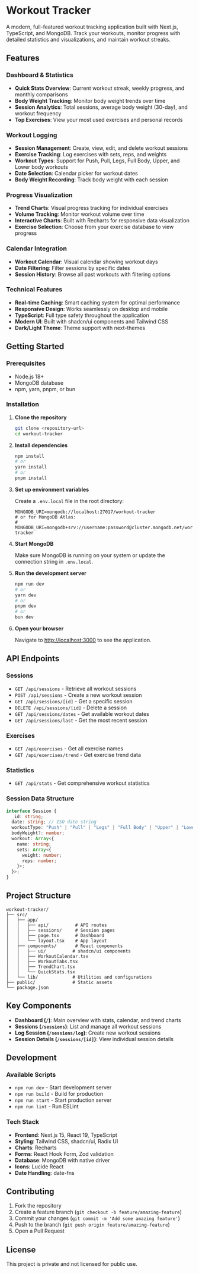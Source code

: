 # Workout Tracker

A modern, full-featured workout tracking application built with Next.js, TypeScript, and MongoDB. Track your workouts, monitor progress with detailed statistics and visualizations, and maintain workout streaks.

## Features

### **Dashboard & Statistics**

- **Quick Stats Overview**: Current workout streak, weekly progress, and monthly comparisons
- **Body Weight Tracking**: Monitor body weight trends over time
- **Session Analytics**: Total sessions, average body weight (30-day), and workout frequency
- **Top Exercises**: View your most used exercises and personal records

### **Workout Logging**

- **Session Management**: Create, view, edit, and delete workout sessions
- **Exercise Tracking**: Log exercises with sets, reps, and weights
- **Workout Types**: Support for Push, Pull, Legs, Full Body, Upper, and Lower body workouts
- **Date Selection**: Calendar picker for workout dates
- **Body Weight Recording**: Track body weight with each session

### **Progress Visualization**

- **Trend Charts**: Visual progress tracking for individual exercises
- **Volume Tracking**: Monitor workout volume over time
- **Interactive Charts**: Built with Recharts for responsive data visualization
- **Exercise Selection**: Choose from your exercise database to view progress

### **Calendar Integration**

- **Workout Calendar**: Visual calendar showing workout days
- **Date Filtering**: Filter sessions by specific dates
- **Session History**: Browse all past workouts with filtering options

### **Technical Features**

- **Real-time Caching**: Smart caching system for optimal performance
- **Responsive Design**: Works seamlessly on desktop and mobile
- **TypeScript**: Full type safety throughout the application
- **Modern UI**: Built with shadcn/ui components and Tailwind CSS
- **Dark/Light Theme**: Theme support with next-themes

## Getting Started

### Prerequisites

- Node.js 18+
- MongoDB database
- npm, yarn, pnpm, or bun

### Installation

1. **Clone the repository**

   ```bash
   git clone <repository-url>
   cd workout-tracker
   ```

2. **Install dependencies**

   ```bash
   npm install
   # or
   yarn install
   # or
   pnpm install
   ```

3. **Set up environment variables**

   Create a `.env.local` file in the root directory:

   ```env
   MONGODB_URI=mongodb://localhost:27017/workout-tracker
   # or for MongoDB Atlas:
   # MONGODB_URI=mongodb+srv://username:password@cluster.mongodb.net/workout-tracker
   ```

4. **Start MongoDB**

   Make sure MongoDB is running on your system or update the connection string in `.env.local`.

5. **Run the development server**

   ```bash
   npm run dev
   # or
   yarn dev
   # or
   pnpm dev
   # or
   bun dev
   ```

6. **Open your browser**

   Navigate to [http://localhost:3000](http://localhost:3000) to see the application.

## API Endpoints

### Sessions

- `GET /api/sessions` - Retrieve all workout sessions
- `POST /api/sessions` - Create a new workout session
- `GET /api/sessions/[id]` - Get a specific session
- `DELETE /api/sessions/[id]` - Delete a session
- `GET /api/sessions/dates` - Get available workout dates
- `GET /api/sessions/last` - Get the most recent session

### Exercises

- `GET /api/exercises` - Get all exercise names
- `GET /api/exercises/trend` - Get exercise trend data

### Statistics

- `GET /api/stats` - Get comprehensive workout statistics

### Session Data Structure

```typescript
interface Session {
  _id: string;
  date: string; // ISO date string
  workoutType: "Push" | "Pull" | "Legs" | "Full Body" | "Upper" | "Lower";
  bodyWeight?: number;
  workout: Array<{
    name: string;
    sets: Array<{
      weight: number;
      reps: number;
    }>;
  }>;
}
```

## Project Structure

```
workout-tracker/
├── src/
│   ├── app/
│   │   ├── api/          # API routes
│   │   ├── sessions/     # Session pages
│   │   ├── page.tsx      # Dashboard
│   │   └── layout.tsx    # App layout
│   ├── components/       # React components
│   │   ├── ui/          # shadcn/ui components
│   │   ├── WorkoutCalendar.tsx
│   │   ├── WorkoutTabs.tsx
│   │   ├── TrendChart.tsx
│   │   └── QuickStats.tsx
│   └── lib/             # Utilities and configurations
├── public/              # Static assets
└── package.json
```

## Key Components

- **Dashboard (`/`)**: Main overview with stats, calendar, and trend charts
- **Sessions (`/sessions`)**: List and manage all workout sessions
- **Log Session (`/sessions/log`)**: Create new workout sessions
- **Session Details (`/sessions/[id]`)**: View individual session details

## Development

### Available Scripts

- `npm run dev` - Start development server
- `npm run build` - Build for production
- `npm run start` - Start production server
- `npm run lint` - Run ESLint

### Tech Stack

- **Frontend**: Next.js 15, React 19, TypeScript
- **Styling**: Tailwind CSS, shadcn/ui, Radix UI
- **Charts**: Recharts
- **Forms**: React Hook Form, Zod validation
- **Database**: MongoDB with native driver
- **Icons**: Lucide React
- **Date Handling**: date-fns

## Contributing

1. Fork the repository
2. Create a feature branch (`git checkout -b feature/amazing-feature`)
3. Commit your changes (`git commit -m 'Add some amazing feature'`)
4. Push to the branch (`git push origin feature/amazing-feature`)
5. Open a Pull Request

## License

This project is private and not licensed for public use.
